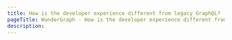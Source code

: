 ```yaml
---
title: How is the developer experience different from legacy GraphQL?
pageTitle: WunderGraph - How is the developer experience different from legacy GraphQL?
description:
---
```

